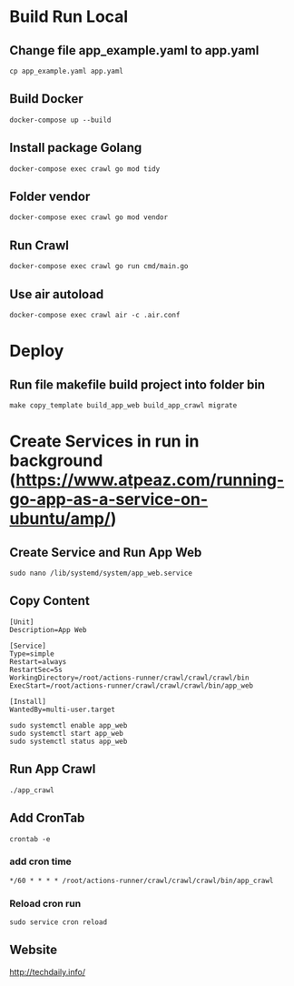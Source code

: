 # Build Run Local
## Change file app_example.yaml to app.yaml
```
cp app_example.yaml app.yaml
```

## Build Docker
```
docker-compose up --build
```

## Install package Golang
```
docker-compose exec crawl go mod tidy
```

## Folder vendor
```
docker-compose exec crawl go mod vendor
```

## Run Crawl
```
docker-compose exec crawl go run cmd/main.go
```
## Use air autoload 
```
docker-compose exec crawl air -c .air.conf
```

# Deploy
## Run file makefile build project into folder bin
```
make copy_template build_app_web build_app_crawl migrate
```

# Create Services in run in background (https://www.atpeaz.com/running-go-app-as-a-service-on-ubuntu/amp/)
## Create Service and Run App Web
```
sudo nano /lib/systemd/system/app_web.service
```
## Copy Content
```
[Unit]
Description=App Web

[Service]
Type=simple
Restart=always
RestartSec=5s
WorkingDirectory=/root/actions-runner/crawl/crawl/crawl/bin
ExecStart=/root/actions-runner/crawl/crawl/crawl/bin/app_web

[Install]
WantedBy=multi-user.target
```
```
sudo systemctl enable app_web
sudo systemctl start app_web
sudo systemctl status app_web
```

## Run App Crawl
```
./app_crawl
```

## Add CronTab
```
crontab -e
```
### add cron time
```
*/60 * * * * /root/actions-runner/crawl/crawl/crawl/bin/app_crawl
```
### Reload cron run
```
sudo service cron reload
```

## Website 
http://techdaily.info/